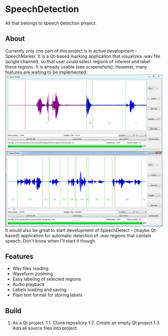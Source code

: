 # SpeechDetection

All that belongs to speech detection project.

## About

Currently only one part of this project is in active development - SpeechMarker. It is a Qt-based marking application that visualizes .wav file (single channel), so that user could select regions of interest and label these regions. It is already usable (see screenshots). However, many features are waiting to be implemented.
![SpeechMarker screenshot 1](/SpeechMarker/data/screenshots/sc_1.PNG)
![SpeechMarker screenshot 2](/SpeechMarker/data/screenshots/sc_2.PNG)
It would also be great to start development of SpeechDetect - (maybe Qt-based) application for automatic detection of .wav regions that contain speech. Don't know when I'll start it though.

## Features

* Wav files reading
* Waveform zooming
* Easy labeling of selected regions
* Audio playback
* Labels loading and saving
* Plain text format for storing labels

## Build

1. As a Qt project.
  1.1. Clone repository
  1.2. Create an empty Qt project
  1.3. Add all source files into project
